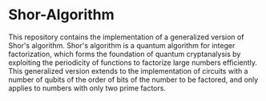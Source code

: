 # Shor-Algorithm
This repository contains the implementation of a generalized version of Shor's algorithm. Shor's algorithm is a quantum algorithm for integer factorization, which forms the foundation of quantum cryptanalysis by exploiting the periodicity of functions to factorize large numbers efficiently. This generalized version extends to the implementation of circuits with a number of qubits of the order of bits of the number to be factored, and only applies to numbers with only two prime factors.
